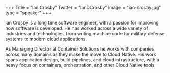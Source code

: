 +++
Title = "Ian Crosby"
Twitter = "IanDCrosby"
image = "ian-crosby.jpg"
type = "speaker"
+++

Ian Crosby is a long time software engineer, with a passion for improving how software is developed. He has worked across a wide variety of industries and technologies, from writing machine code for military defense systems to modern cloud applications.

As Managing Director at Container Solutions he works with companies across many domains as they make the move to Cloud Native. His work spans application design, build pipelines, and cloud infrastructure, with a heavy focus on containers, orchestration, and other Cloud Native tools.
